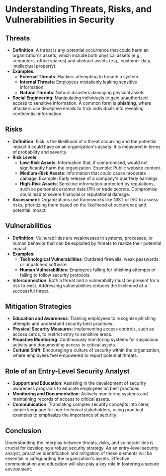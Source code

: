 
# Understanding Threats, Risks, and Vulnerabilities in Security

## Threats
- **Definition**: A threat is any potential occurrence that could harm an organization's assets, which include both physical assets (e.g., computers, office spaces) and abstract assets (e.g., customer data, intellectual property).
- **Examples**: 
  - **External Threats**: Hackers attempting to breach a system.
  - **Internal Threats**: Employees mistakenly leaking sensitive information.
  - **Natural Threats**: Natural disasters damaging physical assets.
- **Social Engineering**: Manipulating individuals to gain unauthorized access to sensitive information. A common form is **phishing**, where attackers use deceptive emails to trick individuals into revealing confidential information.

## Risks
- **Definition**: Risk is the likelihood of a threat occurring and the potential impact it could have on an organization's assets. It is measured in terms of probability and severity.
- **Risk Levels**:
  - **Low-Risk Assets**: Information that, if compromised, would not significantly harm the organization. Example: Public website content.
  - **Medium-Risk Assets**: Information that could cause moderate damage. Example: Early release of a company's quarterly earnings.
  - **High-Risk Assets**: Sensitive information protected by regulations, such as personal customer data (PII) or trade secrets. Compromise could lead to severe financial or reputational damage.
- **Assessment**: Organizations use frameworks like NIST or ISO to assess risks, prioritizing them based on the likelihood of occurrence and potential impact.

## Vulnerabilities
- **Definition**: Vulnerabilities are weaknesses in systems, processes, or human behavior that can be exploited by threats to realize their potential impact.
- **Examples**:
  - **Technological Vulnerabilities**: Outdated firewalls, weak passwords, or unpatched software.
  - **Human Vulnerabilities**: Employees falling for phishing attempts or failing to follow security protocols.
- **Interconnection**: Both a threat and a vulnerability must be present for a risk to exist. Addressing vulnerabilities reduces the likelihood of a successful threat.

## Mitigation Strategies
- **Education and Awareness**: Training employees to recognize phishing attempts and understand security best practices.
- **Physical Security Measures**: Implementing access controls, such as access cards, to restrict entry to sensitive areas.
- **Proactive Monitoring**: Continuously monitoring systems for suspicious activity and documenting access to critical assets.
- **Cultural Shift**: Encouraging a culture of security within the organization, where employees feel empowered to report potential threats.

## Role of an Entry-Level Security Analyst
- **Support and Education**: Assisting in the development of security awareness programs to educate employees on best practices.
- **Monitoring and Documentation**: Actively monitoring systems and maintaining records of access to critical assets.
- **Communication**: Translating complex security concepts into clear, simple language for non-technical stakeholders, using practical examples to emphasize the importance of security.

## Conclusion
Understanding the interplay between threats, risks, and vulnerabilities is crucial for developing a robust security strategy. As an entry-level security analyst, proactive identification and mitigation of these elements will be essential in safeguarding the organization's assets. Effective communication and education will also play a key role in fostering a secure environment.

